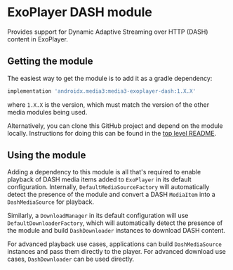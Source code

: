 # ExoPlayer DASH module

Provides support for Dynamic Adaptive Streaming over HTTP (DASH) content in
ExoPlayer.

## Getting the module

The easiest way to get the module is to add it as a gradle dependency:

```gradle
implementation 'androidx.media3:media3-exoplayer-dash:1.X.X'
```

where `1.X.X` is the version, which must match the version of the other media
modules being used.

Alternatively, you can clone this GitHub project and depend on the module
locally. Instructions for doing this can be found in the [top level README][].

[top level README]: ../../README.md

## Using the module

Adding a dependency to this module is all that's required to enable playback of
DASH media items added to `ExoPlayer` in its default configuration. Internally,
`DefaultMediaSourceFactory` will automatically detect the presence of the module
and convert a DASH `MediaItem` into a `DashMediaSource` for playback.

Similarly, a `DownloadManager` in its default configuration will use
`DefaultDownloaderFactory`, which will automatically detect the presence of
the module and build `DashDownloader` instances to download DASH content.

For advanced playback use cases, applications can build `DashMediaSource`
instances and pass them directly to the player. For advanced download use cases,
`DashDownloader` can be used directly.
